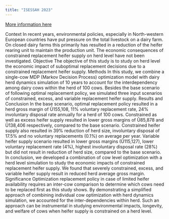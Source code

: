 ```yaml
---
title: "ISESSAH 2023"
---
```


[More information here](https://www.isessah.com/wp-content/uploads/2023/06/ISESSAH-2023-final-programme.pdf)

Context
In recent years, environmental policies, especially in North-western European countries have put pressure on the total livestock on a dairy farm. On closed dairy farms this primarily has resulted in a reduction of the heifer rearing unit to maintain the production unit. The economic consequences of constrained replacement heifer supply on herd level have not been investigated.
Objective
The objective of this study is to study on herd level the economic impact of suboptimal replacement decisions due to a constrained replacement heifer supply.
Methods
In this study, we combine a single-cow MDP (Markov Decision Process) optimization model with dairy herd dynamics simulation of 10 years to account for the interdependency among dairy cows within the herd of 100 cows. Besides the base scenario of following optimal replacement policy, we simulated three input scenarios of constrained, excess, and variable replacement heifer supply.
Results and Conclusion
In the base scenario, optimal replacement policy resulted in a herd gross margin of Û155,108, 11% voluntary replacement rate, 24% involuntary disposal rate annually for a herd of 100 cows. Constrained as well as excess heifer supply resulted in lower gross margins of Û85,878 and Û138,406 respectively, compared to the base scenario. Constrained heifer supply also resulted in 39% reduction of herd size, involuntary disposal of 17.5% and no voluntary replacements (0.1%) on average per year. Variable heifer supply scenario resulted in lower gross margins (Û115,127), lower voluntary replacement rate (4%), highest involuntary disposal rate (28%) but did not result in reduction of herd size, compared to the base scenario.
In conclusion, we developed a combination of cow level optimization with a herd level simulation to study the economic impacts of constrained replacement heifer supply. We found that severely constrained, excess, and variable heifer supply result in reduced herd average gross margin. 
Significance
Optimization replacement policy in case of limited heifer availability requires an inter-cow comparison to determine which cows need to be replaced first as this study shows. By demonstrating a simplified approach of combining individual cow optimization with herd dynamics simulation, we accounted for the inter-dependencies within herd. Such an approach can be instrumental in studying environmental impacts, longevity, and welfare of cows when heifer supply is constrained on a herd level.
